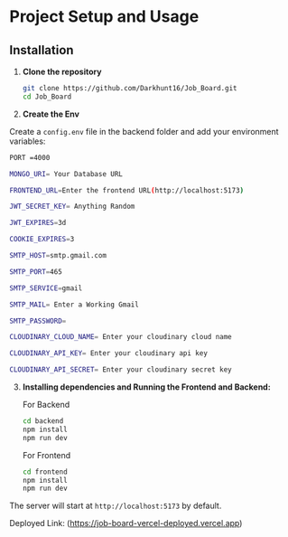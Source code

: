 # Project Setup and Usage

## Installation

1. **Clone the repository**
   ```sh
   git clone https://github.com/Darkhunt16/Job_Board.git
   cd Job_Board
   ```

2. **Create the Env**

 Create a `config.env` file in the backend folder and add your environment variables:
 ```sh
 PORT =4000

 MONGO_URI= Your Database URL

 FRONTEND_URL=Enter the frontend URL(http://localhost:5173)

 JWT_SECRET_KEY= Anything Random

 JWT_EXPIRES=3d

 COOKIE_EXPIRES=3

 SMTP_HOST=smtp.gmail.com

 SMTP_PORT=465

 SMTP_SERVICE=gmail

 SMTP_MAIL= Enter a Working Gmail

 SMTP_PASSWORD=

 CLOUDINARY_CLOUD_NAME= Enter your cloudinary cloud name

 CLOUDINARY_API_KEY= Enter your cloudinary api key

 CLOUDINARY_API_SECRET= Enter your cloudinary secret key


```
3. **Installing dependencies and Running the Frontend and Backend:**
   
   For Backend
   ```sh
   cd backend
   npm install
   npm run dev
   ```

   For Frontend
   ```sh
   cd frontend
   npm install
   npm run dev
   ```



The server will start at `http://localhost:5173` by default.

Deployed Link: (https://job-board-vercel-deployed.vercel.app)